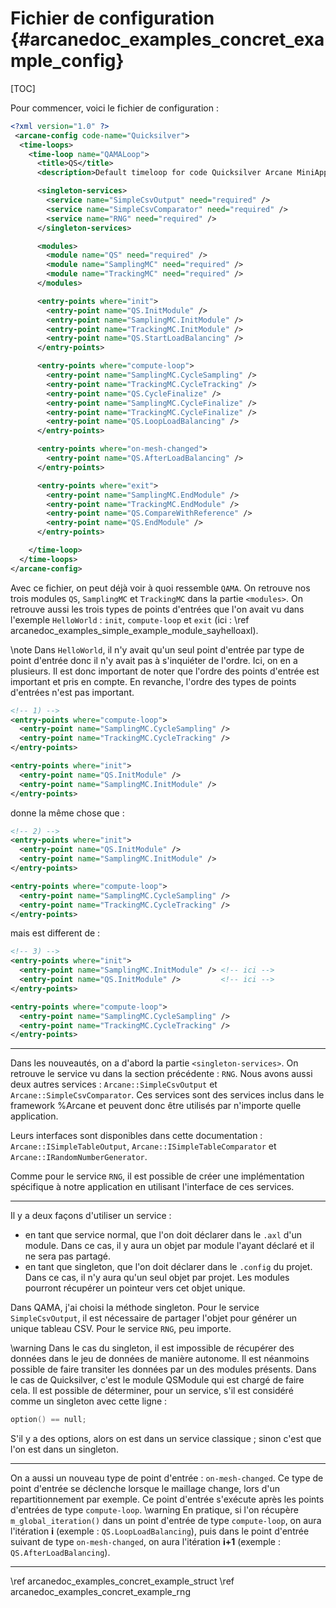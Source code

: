 # Fichier de configuration {#arcanedoc_examples_concret_example_config}

[TOC]

Pour commencer, voici le fichier de configuration :

```xml
<?xml version="1.0" ?>
 <arcane-config code-name="Quicksilver">
  <time-loops>
    <time-loop name="QAMALoop">
      <title>QS</title>
      <description>Default timeloop for code Quicksilver Arcane MiniApp</description>

      <singleton-services>
        <service name="SimpleCsvOutput" need="required" />
        <service name="SimpleCsvComparator" need="required" />
        <service name="RNG" need="required" />
      </singleton-services>

      <modules>
        <module name="QS" need="required" />
        <module name="SamplingMC" need="required" />
        <module name="TrackingMC" need="required" />
      </modules>

      <entry-points where="init">
        <entry-point name="QS.InitModule" />
        <entry-point name="SamplingMC.InitModule" />
        <entry-point name="TrackingMC.InitModule" />
        <entry-point name="QS.StartLoadBalancing" />
      </entry-points>

      <entry-points where="compute-loop">
        <entry-point name="SamplingMC.CycleSampling" />
        <entry-point name="TrackingMC.CycleTracking" />
        <entry-point name="QS.CycleFinalize" />
        <entry-point name="SamplingMC.CycleFinalize" />
        <entry-point name="TrackingMC.CycleFinalize" />
        <entry-point name="QS.LoopLoadBalancing" />
      </entry-points>

      <entry-points where="on-mesh-changed">
        <entry-point name="QS.AfterLoadBalancing" />
      </entry-points>

      <entry-points where="exit">
        <entry-point name="SamplingMC.EndModule" />
        <entry-point name="TrackingMC.EndModule" />
        <entry-point name="QS.CompareWithReference" />
        <entry-point name="QS.EndModule" />
      </entry-points>

    </time-loop>
  </time-loops>
</arcane-config>
```
Avec ce fichier, on peut déjà voir à quoi ressemble `QAMA`.
On retrouve nos trois modules `QS`, `SamplingMC` et `TrackingMC` dans
la partie `<modules>`.
On retrouve aussi les trois types de points d'entrées que l'on avait vu
dans l'exemple `HelloWorld` : `init`, `compute-loop` et `exit`
(ici : \ref arcanedoc_examples_simple_example_module_sayhelloaxl).

\note
Dans `HelloWorld`, il n'y avait qu'un seul point d'entrée par type de point d'entrée
donc il n'y avait pas à s'inquiéter de l'ordre. Ici, on en a plusieurs.
Il est donc important de noter que l'ordre des points d'entrée est important et
pris en compte. En revanche, l'ordre des types de points d'entrées n'est pas important.
```xml
<!-- 1) -->
<entry-points where="compute-loop">
  <entry-point name="SamplingMC.CycleSampling" />
  <entry-point name="TrackingMC.CycleTracking" />
</entry-points>

<entry-points where="init">
  <entry-point name="QS.InitModule" />
  <entry-point name="SamplingMC.InitModule" />
</entry-points>
```
donne la même chose que :
```xml
<!-- 2) -->
<entry-points where="init">
  <entry-point name="QS.InitModule" />
  <entry-point name="SamplingMC.InitModule" />
</entry-points>

<entry-points where="compute-loop">
  <entry-point name="SamplingMC.CycleSampling" />
  <entry-point name="TrackingMC.CycleTracking" />
</entry-points>
```
mais est different de :
```xml
<!-- 3) -->
<entry-points where="init">
  <entry-point name="SamplingMC.InitModule" /> <!-- ici -->
  <entry-point name="QS.InitModule" />         <!-- ici -->
</entry-points>

<entry-points where="compute-loop">
  <entry-point name="SamplingMC.CycleSampling" />
  <entry-point name="TrackingMC.CycleTracking" />
</entry-points>
```


____

Dans les nouveautés, on a d'abord la partie `<singleton-services>`.
On retrouve le service vu dans la section précédente : `RNG`. Nous avons
aussi deux autres services : `Arcane::SimpleCsvOutput` et `Arcane::SimpleCsvComparator`.
Ces services sont des services inclus dans le framework %Arcane et peuvent
donc être utilisés par n'importe quelle application.

Leurs interfaces sont disponibles dans cette documentation :
`Arcane::ISimpleTableOutput`, `Arcane::ISimpleTableComparator` et `Arcane::IRandomNumberGenerator`.

Comme pour le service `RNG`, il est possible de créer une implémentation
spécifique à notre application en utilisant l'interface de ces services.

____

Il y a deux façons d'utiliser un service : 
- en tant que service normal, que l'on doit déclarer dans le `.axl` 
d'un module. Dans ce cas, il y aura un objet par module l'ayant déclaré
et il ne sera pas partagé.
- en tant que singleton, que l'on doit déclarer dans le `.config` du projet.
Dans ce cas, il n'y aura qu'un seul objet par projet. Les modules pourront
récupérer un pointeur vers cet objet unique.

Dans QAMA, j'ai choisi la méthode singleton. Pour le service `SimpleCsvOutput`,
il est nécessaire de partager l'objet pour générer un unique tableau CSV.
Pour le service `RNG`, peu importe.

\warning Dans le cas du singleton, il est impossible de récupérer des données
dans le jeu de données de manière autonome. Il est néanmoins possible de faire
transiter les données par un des modules présents. Dans le cas de Quicksilver,
c'est le module QSModule qui est chargé de faire cela.
Il est possible de déterminer, pour un service, s'il est considéré comme
un singleton avec cette ligne :
```cpp
option() == null;
```
S'il y a des options, alors on est dans un service classique ; sinon c'est
que l'on est dans un singleton.

____

On a aussi un nouveau type de point d'entrée : `on-mesh-changed`.
Ce type de point d'entrée se déclenche lorsque le maillage change,
lors d'un repartitionnement par exemple.
Ce point d'entrée s'exécute après les points d'entrées de type `compute-loop`.
\warning
En pratique, si l'on récupère `m_global_iteration()` dans un point d'entrée
de type `compute-loop`, on aura l'itération **i** (exemple : `QS.LoopLoadBalancing`),
puis dans le point d'entrée suivant de type `on-mesh-changed`, on aura 
l'itération **i+1** (exemple : `QS.AfterLoadBalancing`).

____

<div class="section_buttons">
<span class="back_section_button">
\ref arcanedoc_examples_concret_example_struct
</span>
<span class="next_section_button">
\ref arcanedoc_examples_concret_example_rng
</span>
</div>